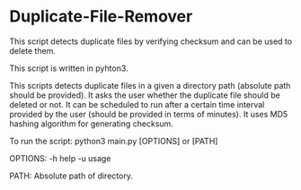 # Duplicate-File-Remover
This script detects duplicate files by verifying checksum and can be used to delete them.

This script is written in pyhton3.

This scripts detects duplicate files in a given a directory path (absolute path should be provided).
It asks the user whether the duplicate file should be deleted or not.
It can be scheduled to run after a certain time interval provided by the user (should be provided in terms of minutes).
It uses MD5 hashing algorithm for generating checksum.

To run the script:
python3 main.py [OPTIONS] or [PATH]
 
OPTIONS:   -h help
           -u usage
  
PATH:       Absolute path of directory.
